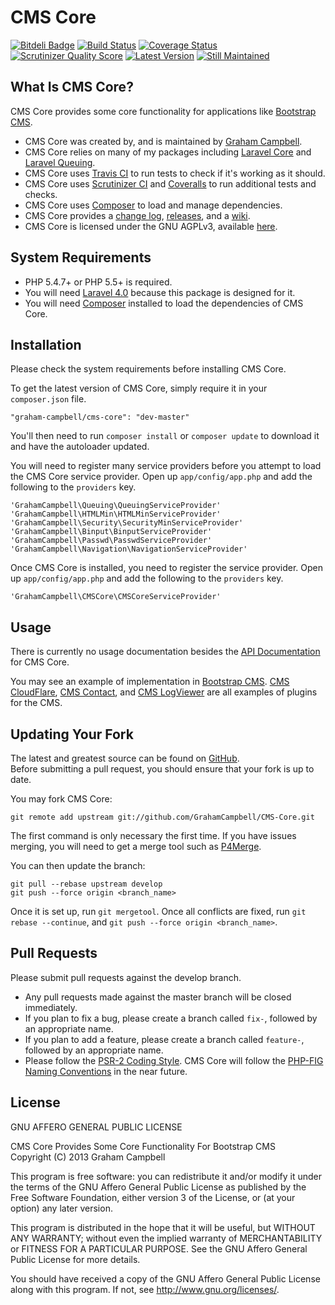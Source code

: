 CMS Core
========


[![Bitdeli Badge](https://d2weczhvl823v0.cloudfront.net/GrahamCampbell/CMS-Core/trend.png)](https://bitdeli.com/free "Bitdeli Badge")
[![Build Status](https://travis-ci.org/GrahamCampbell/CMS-Core.png?branch=develop)](https://travis-ci.org/GrahamCampbell/CMS-Core)
[![Coverage Status](https://coveralls.io/repos/GrahamCampbell/CMS-Core/badge.png?branch=develop)](https://coveralls.io/r/GrahamCampbell/CMS-Core)
[![Scrutinizer Quality Score](https://scrutinizer-ci.com/g/GrahamCampbell/CMS-Core/badges/quality-score.png?s=abade2f7af64ae1b36516618be72c26f9fd560bc)](https://scrutinizer-ci.com/g/GrahamCampbell/CMS-Core)
[![Latest Version](https://poser.pugx.org/graham-campbell/cms-core/v/stable.png)](https://packagist.org/packages/graham-campbell/cms-core)
[![Still Maintained](http://stillmaintained.com/GrahamCampbell/CMS-Core.png)](http://stillmaintained.com/GrahamCampbell/CMS-Core)


## What Is CMS Core?

CMS Core provides some core functionality for applications like [Bootstrap CMS](https://github.com/GrahamCampbell/Bootstrap-CMS).  

* CMS Core was created by, and is maintained by [Graham Campbell](https://github.com/GrahamCampbell).  
* CMS Core relies on many of my packages including [Laravel Core](https://github.com/GrahamCampbell/Laravel-Core) and [Laravel Queuing](https://github.com/GrahamCampbell/Laravel-Queuing).  
* CMS Core uses [Travis CI](https://travis-ci.org/GrahamCampbell/CMS-Core) to run tests to check if it's working as it should.  
* CMS Core uses [Scrutinizer CI](https://scrutinizer-ci.com/g/GrahamCampbell/CMS-Core) and [Coveralls](https://coveralls.io/r/GrahamCampbell/CMS-Core) to run additional tests and checks.  
* CMS Core uses [Composer](https://getcomposer.org) to load and manage dependencies.  
* CMS Core provides a [change log](https://github.com/GrahamCampbell/CMS-Core/blob/master/CHANGELOG.md), [releases](https://github.com/GrahamCampbell/CMS-Core/releases), and a [wiki](https://github.com/GrahamCampbell/CMS-Core/wiki).  
* CMS Core is licensed under the GNU AGPLv3, available [here](https://github.com/GrahamCampbell/CMS-Core/blob/master/LICENSE.md).  


## System Requirements

* PHP 5.4.7+ or PHP 5.5+ is required.  
* You will need [Laravel 4.0](http://laravel.com) because this package is designed for it.  
* You will need [Composer](https://getcomposer.org) installed to load the dependencies of CMS Core.  


## Installation

Please check the system requirements before installing CMS Core.  

To get the latest version of CMS Core, simply require it in your `composer.json` file.  

`"graham-campbell/cms-core": "dev-master"`  

You'll then need to run `composer install` or `composer update` to download it and have the autoloader updated.  

You will need to register many service providers before you attempt to load the CMS Core service provider. Open up `app/config/app.php` and add the following to the `providers` key.  

`'GrahamCampbell\Queuing\QueuingServiceProvider'`  
`'GrahamCampbell\HTMLMin\HTMLMinServiceProvider'`  
`'GrahamCampbell\Security\SecurityMinServiceProvider'`  
`'GrahamCampbell\Binput\BinputServiceProvider'`  
`'GrahamCampbell\Passwd\PasswdServiceProvider'`  
`'GrahamCampbell\Navigation\NavigationServiceProvider'`  

Once CMS Core is installed, you need to register the service provider. Open up `app/config/app.php` and add the following to the `providers` key.  

`'GrahamCampbell\CMSCore\CMSCoreServiceProvider'`  


## Usage

There is currently no usage documentation besides the [API Documentation](http://grahamcampbell.github.io/CMS-Core
) for CMS Core.  

You may see an example of implementation in [Bootstrap CMS](https://github.com/GrahamCampbell/Bootstrap-CMS). [CMS CloudFlare](https://github.com/GrahamCampbell/CMS-CloudFlare), [CMS Contact](https://github.com/GrahamCampbell/CMS-Contact), and [CMS LogViewer](https://github.com/GrahamCampbell/CMS-LogViewer) are all examples of plugins for the CMS.  


## Updating Your Fork

The latest and greatest source can be found on [GitHub](https://github.com/GrahamCampbell/CMS-Core).  
Before submitting a pull request, you should ensure that your fork is up to date.  

You may fork CMS Core:  

    git remote add upstream git://github.com/GrahamCampbell/CMS-Core.git

The first command is only necessary the first time. If you have issues merging, you will need to get a merge tool such as [P4Merge](http://perforce.com/product/components/perforce_visual_merge_and_diff_tools).  

You can then update the branch:  

    git pull --rebase upstream develop
    git push --force origin <branch_name>

Once it is set up, run `git mergetool`. Once all conflicts are fixed, run `git rebase --continue`, and `git push --force origin <branch_name>`.  


## Pull Requests

Please submit pull requests against the develop branch.  

* Any pull requests made against the master branch will be closed immediately.  
* If you plan to fix a bug, please create a branch called `fix-`, followed by an appropriate name.  
* If you plan to add a feature, please create a branch called `feature-`, followed by an appropriate name.  
* Please follow the [PSR-2 Coding Style](https://github.com/php-fig/fig-standards/blob/master/accepted/PSR-2-coding-style-guide.md). CMS Core will follow the [PHP-FIG Naming Conventions](https://github.com/php-fig/fig-standards/blob/master/bylaws/002-psr-naming-conventions.md) in the near future.  


## License

GNU AFFERO GENERAL PUBLIC LICENSE  

CMS Core Provides Some Core Functionality For Bootstrap CMS  
Copyright (C) 2013  Graham Campbell  

This program is free software: you can redistribute it and/or modify
it under the terms of the GNU Affero General Public License as published by
the Free Software Foundation, either version 3 of the License, or
(at your option) any later version.  

This program is distributed in the hope that it will be useful,
but WITHOUT ANY WARRANTY; without even the implied warranty of
MERCHANTABILITY or FITNESS FOR A PARTICULAR PURPOSE.  See the
GNU Affero General Public License for more details.  

You should have received a copy of the GNU Affero General Public License
along with this program.  If not, see <http://www.gnu.org/licenses/>.  
